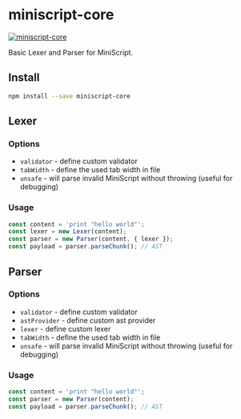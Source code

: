 # miniscript-core

[![miniscript-core](https://circleci.com/gh/ayecue/miniscript-core.svg?style=svg)](https://circleci.com/gh/ayecue/miniscript-core)

Basic Lexer and Parser for MiniScript.

## Install

```bash
npm install --save miniscript-core
```

## Lexer

### Options

- `validator` - define custom validator
- `tabWidth` - define the used tab width in file
- `unsafe` - will parse invalid MiniScript without throwing (useful for debugging)

### Usage

```ts
const content = 'print "hello world"';
const lexer = new Lexer(content);
const parser = new Parser(content, { lexer });
const payload = parser.parseChunk(); // AST
```

## Parser 


### Options

- `validator` - define custom validator
- `astProvider` - define custom ast provider
- `lexer` - define custom lexer
- `tabWidth` - define the used tab width in file
- `unsafe` - will parse invalid MiniScript without throwing (useful for debugging)

### Usage

```ts
const content = 'print "hello world"';
const parser = new Parser(content);
const payload = parser.parseChunk(); // AST
```